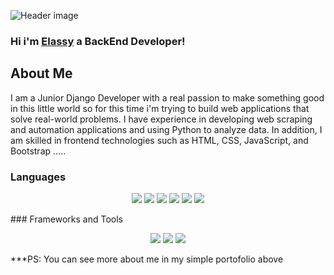 

<!--
**elassyex/elassyex** is a ✨ _special_ ✨ repository because its `README.md` (this file) appears on your GitHub profile.

Here are some ideas to get you started:

- 🔭 I’m currently working on ...
- 🌱 I’m currently learning ...
- 👯 I’m looking to collaborate on ...
- 🤔 I’m looking for help with ...
- 💬 Ask me about ...
- 📫 How to reach me: ...
- 😄 Pronouns: ...
- ⚡ Fun fact: ...
-->


![Header image](https://i.imgur.com/mYmghyj.png)

### Hi i'm <a href='https://elassy.up.railway.app' target='_blank'>Elassy</a> a BackEnd Developer!


## About Me

I am a Junior Django Developer with a real passion to make something good in this little world so for this time i'm trying to build web applications that solve real-world problems. I have experience in developing web scraping and automation applications and using Python to analyze data. In addition, I am skilled in frontend technologies such as HTML, CSS, JavaScript, and Bootstrap .....

### Languages
<p align="center">
  <img src="https://img.shields.io/badge/Python-3.8-blue?logo=python">
  <img src='https://img.shields.io/badge/MySQL-00000F?style=for-the-badge&logo=mysql&logoColor=white'>
  <img src='https://img.shields.io/badge/PHP-777BB4?style=for-the-badge&logo=php&logoColor=white'>
  <img src="https://img.shields.io/badge/JavaScript-ES6-yellow?logo=javascript">
  <img src="https://img.shields.io/badge/HTML-5-red?logo=html5">
  <img src="https://img.shields.io/badge/CSS-3-blue?logo=css3">
</p>  
### Frameworks and Tools
<p align="center">
  <img src="https://img.shields.io/badge/Django-3.2.4-green?logo=django">
  <img src="https://img.shields.io/badge/Bootstrap-5.0-purple?logo=bootstrap">
  <img src='https://img.shields.io/badge/GIT-E44C30?style=for-the-badge&logo=git&logoColor=white'>
</p>  


***PS: You can see more about me in my simple portofolio above
